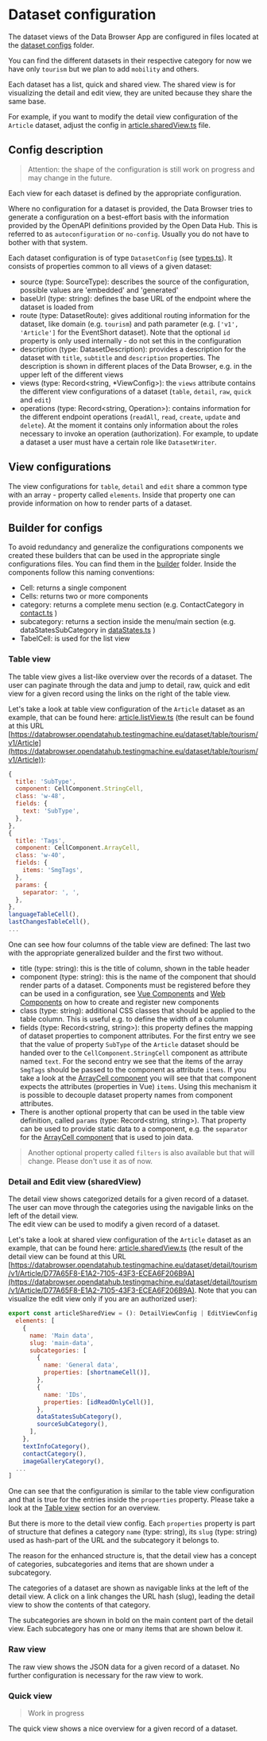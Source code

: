 <!--
SPDX-FileCopyrightText: NOI Techpark <digital@noi.bz.it>

SPDX-License-Identifier: CC0-1.0
-->

# Dataset configuration

The dataset views of the Data Browser App are configured in files located at the [dataset configs](../../databrowser/src/config) folder.

You can find the different datasets in their respective category for now we have only `tourism` but we plan to add `mobility` and others.

Each dataset has a list, quick and shared view. The shared view is for visualizing the detail and edit view, they are united because they share the same base.

For example, if you want to modify the detail view configuration of the `Article` dataset, adjust the config in [article.sharedView.ts](../../databrowser/src/config/tourism/article/article.sharedlView.ts) file.

## Config description

> Attention: the shape of the configuration is still work on progress and may change in the future.

Each view for each dataset is defined by the appropriate configuration.

Where no configuration for a dataset is provided, the Data Browser tries to generate a configuration on a best-effort basis with the information provided by the OpenAPI definitions provided by the Open Data Hub. This is referred to as `autoconfiguration` or `no-config`. Usually you do not have to bother with that system.

Each dataset configuration is of type `DatasetConfig` (see [types.ts](../../databrowser/src/domain/datasetConfig/types.ts)). It consists of properties common to all views of a given dataset:

- source (type: SourceType): describes the source of the configuration, possible values are 'embedded' and 'generated'
- baseUrl (type: string): defines the base URL of the endpoint where the dataset is loaded from
- route (type: DatasetRoute): gives additional routing information for the dataset, like domain (e.g. `tourism`) and path parameter (e.g. `['v1', 'Article']` for the EventShort dataset). Note that the optional `id` property is only used internally - do not set this in the configuration
- description (type: DatasetDescription): provides a description for the dataset with `title`, `subtitle` and `description` properties. The description is shown in different places of the Data Browser, e.g. in the upper left of the different views
- views (type: Record<string, \*ViewConfig>): the `views` attribute contains the different view configurations of a dataset (`table`, `detail`, `raw`, `quick` and `edit`)
- operations (type: Record<string, Operation>): contains information for the different endpoint operations (`readAll`, `read`, `create`, `update` and `delete`). At the moment it contains only information about the roles necessary to invoke an operation (authorization). For example, to update a dataset a user must have a certain role like `DatasetWriter`.

## View configurations

The view configurations for `table`, `detail` and `edit` share a common type with an array - property called `elements`. Inside that property one can provide information on how to render parts of a dataset.

## Builder for configs

To avoid redundancy and generalize the configurations components we created these builders that can be used in the appropriate single configurations files.
You can find them in the [builder](../../databrowser/src/config/builder/tourism/) folder.
Inside the components follow this naming conventions:

- Cell: returns a single component
- Cells: returns two or more components
- category: returns a complete menu section (e.g. ContactCategory in [contact.ts](../../databrowser/src/config/builder/tourism/contact.ts) )
- subcategory: returns a section inside the menu/main section (e.g. dataStatesSubCategory in [dataStates.ts](../../databrowser/src/config/builder/tourism/dataStates.ts) )
- TabelCell: is used for the list view

### Table view

The table view gives a list-like overview over the records of a dataset. The user can paginate through the data and jump to detail, raw, quick and edit view for a given record using the links on the right of the table view.

Let's take a look at table view configuration of the `Article` dataset as an example, that can be found here: [article.listView.ts](../../databrowser/src/config/tourism/article/article.listView.ts) (the result can be found at this URL [https://databrowser.opendatahub.testingmachine.eu/dataset/table/tourism/v1/Article](https://databrowser.opendatahub.testingmachine.eu/dataset/table/tourism/v1/Article)):

```javascript
{
  title: 'SubType',
  component: CellComponent.StringCell,
  class: 'w-48',
  fields: {
    text: 'SubType',
  },
},
{
  title: 'Tags',
  component: CellComponent.ArrayCell,
  class: 'w-40',
  fields: {
    items: 'SmgTags',
  },
  params: {
    separator: ', ',
  },
},
languageTableCell(),
lastChangesTableCell(),
...
```

One can see how four columns of the table view are defined:
The last two with the appropriate generalized builder and the first two without.

- title (type: string): this is the title of column, shown in the table header
- component (type: string): this is the name of the component that should render parts of a dataset. Components must be registered before they can be used in a configuration, see [Vue Components](./vue-components.md) and [Web Components](./web-components.md) on how to create and register new components
- class (type: string): additional CSS classes that should be applied to the table column. This is useful e.g. to define the width of a column
- fields (type: Record<string, string>): this property defines the mapping of dataset properties to component attributes. For the first entry we see that the value of property `SubType` of the `Article` dataset should be handed over to the `CellComponent.StringCell` component as attribute named `text`.
  For the second entry we see that the items of the array `SmgTags` should be passed to the component as attribute `items`. If you take a look at the [ArrayCell component](../../databrowser/src/domain/cellComponents/components/cells/arrayCell/ArrayCell.vue) you will see that that component expects the attributes (properties in Vue) `items`. Using this mechanism it is possible to decouple dataset property names from component attributes.
- There is another optional property that can be used in the table view definition, called `params` (type: Record<string, string>). That property can be used to provide static data to a component, e.g. the `separator` for the [ArrayCell component](../../databrowser/src/domain/cellComponents/components/cells/arrayCell/ArrayCell.vue) that is used to join data.

> Another optional property called `filters` is also available but that will change. Please don't use it as of now.

### Detail and Edit view (sharedView)

The detail view shows categorized details for a given record of a dataset. The user can move through the categories using the navigable links on the left of the detail view.<br>
The edit view can be used to modify a given record of a dataset.

Let's take a look at shared view configuration of the `Article` dataset as an example, that can be found here: [article.sharedView.ts](../../databrowser/src/config/tourism/article/article.sharedView.ts) (the result of the detail view can be found at this URL [https://databrowser.opendatahub.testingmachine.eu/dataset/detail/tourism/v1/Article/D77A65F8-E1A2-7105-43F3-ECEA6F206B9A](https://databrowser.opendatahub.testingmachine.eu/dataset/detail/tourism/v1/Article/D77A65F8-E1A2-7105-43F3-ECEA6F206B9A). Note that you can visualize the edit view only if you are an authorized user):

```javascript
export const articleSharedView = (): DetailViewConfig | EditViewConfig => ({
  elements: [
    {
      name: 'Main data',
      slug: 'main-data',
      subcategories: [
        {
          name: 'General data',
          properties: [shortnameCell()],
        },
        {
          name: 'IDs',
          properties: [idReadOnlyCell()],
        },
        dataStatesSubCategory(),
        sourceSubCategory(),
      ],
    },
    textInfoCategory(),
    contactCategory(),
    imageGalleryCategory(),
  ...
]
```

One can see that the configuration is similar to the table view configuration and that is true for the entries inside the `properties` property. Please take a look at the [Table view](#table-view) section for an overview.

But there is more to the detail view config. Each `properties` property is part of structure that defines a category `name` (type: string), its `slug` (type: string) used as hash-part of the URL and the subcategory it belongs to.

The reason for the enhanced structure is, that the detail view has a concept of categories, subcategories and items that are shown under a subcategory.

The categories of a dataset are shown as navigable links at the left of the detail view. A click on a link changes the URL hash (slug), leading the detail view to show the contents of that category.

The subcategories are shown in bold on the main content part of the detail view. Each subcategory has one or many items that are shown below it.

### Raw view

The raw view shows the JSON data for a given record of a dataset. No further configuration is necessary for the raw view to work.

### Quick view

> Work in progress

The quick view shows a nice overview for a given record of a dataset.
